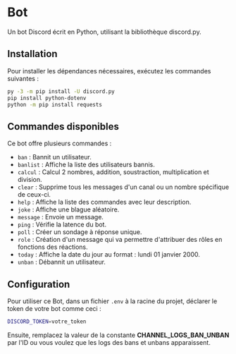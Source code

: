 # Bot

Un bot Discord écrit en Python, utilisant la bibliothèque discord.py.

## Installation

Pour installer les dépendances nécessaires, exécutez les commandes suivantes :

```bash
py -3 -m pip install -U discord.py
pip install python-dotenv
python -m pip install requests
```

## Commandes disponibles

Ce bot offre plusieurs commandes :

- `ban` : Bannit un utilisateur.
- `banlist` : Affiche la liste des utilisateurs bannis.
- `calcul` : Calcul 2 nombres, addition, soustraction, multiplication et division.
- `clear` : Supprime tous les messages d'un canal ou un nombre spécifique de ceux-ci.
- `help` : Affiche la liste des commandes avec leur description.
- `joke` : Affiche une blague aléatoire.
- `message` : Envoie un message.
- `ping` : Vérifie la latence du bot.
- `poll` : Créer un sondage à réponse unique.
- `role` : Création d'un message qui va permettre d'attribuer des rôles en fonctions des réactions.
- `today` : Affiche la date du jour au format : lundi 01 janvier 2000.
- `unban` : Débannit un utilisateur.

## Configuration

Pour utiliser ce Bot, dans un fichier `.env` à la racine du projet, déclarer le token de votre bot comme ceci :

```bash
DISCORD_TOKEN=votre_token
```

Ensuite, remplacez la valeur de la constante **CHANNEL_LOGS_BAN_UNBAN** par l'ID ou vous voulez que les logs des bans et unbans apparaissent.
